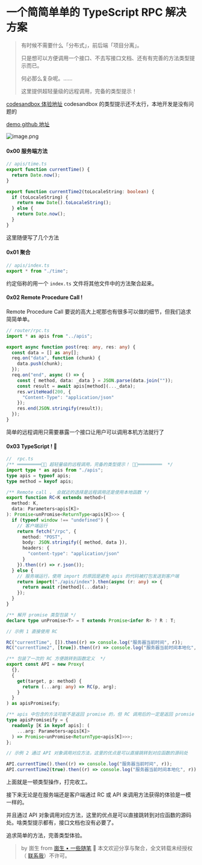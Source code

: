 # 一个简简单单的 TypeScript RPC 解决方案

> 有时候不需要什么「分布式」，前后端「项目分离」。
>
> 只是想可以方便调用一个接口、不去写接口文档、还有有完善的方法类型提示而已。
>
> 何必那么复杂呢。......
>
> 这里提供超轻量级的远程调用，完备的类型提示！

[codesandbox 体验地址](https://codesandbox.io/s/github/2234839/typescript_RPC_demo?utm_medium=plugin&file=/src/rpc.ts) codesandbox 的类型提示还不太行，本地开发是没有问题的

[demo  github 地址](https://github.com/2234839/typescript_RPC_demo)

![image.png](https://shenzilong.cn/record/每日总结/2020/assets/20201109143728-hfw4r7v-image.png)

#### 0x00 服务端方法

```typescript
// apis/time.ts
export function currentTime() {
  return Date.now();
}

export function currentTime2(toLocaleString: boolean) {
  if (toLocaleString) {
    return new Date().toLocaleString();
  } else {
    return Date.now();
  }
}
```

这里随便写了几个方法

#### 0x01 聚合

```typescript
// apis/index.ts
export * from "./time";
```

约定俗称的用一个 `index.ts` 文件将其他文件中的方法聚合起来。

#### 0x02 Remote Procedure Call !

Remote Procedure Call 要说的高大上呢那也有很多可以做的细节，但我们追求简简单单。

```typescript
// router/rpc.ts
import * as apis from "../apis";

export async function post(req: any, res: any) {
  const data = [] as any[];
  req.on("data", function (chunk) {
    data.push(chunk);
  });
  req.on("end", async () => {
    const { method, data: _data } = JSON.parse(data.join(""));
    const result = await apis[method](..._data);
    res.writeHead(200, {
      "Content-Type": "application/json"
    });
    res.end(JSON.stringify(result));
  });
}
```

简单的远程调用只需要暴露一个接口让用户可以调用本机方法就行了

#### 0x03 TypeScript ! 🎉

```typescript
//  rpc.ts 
/** ═════════🏳‍🌈 超轻量级的远程调用，完备的类型提示！ 🏳‍🌈═════════  */
import type * as apis from "./apis";
type apis = typeof apis;
type method = keyof apis;

/** Remote call ， 会就近的选择是远程调用还是使用本地函数 */
export function RC<K extends method>(
  method: K,
  data: Parameters<apis[K]>
): Promise<unPromise<ReturnType<apis[K]>>> {
  if (typeof window !== "undefined") {
    // 客户端运行
    return fetch("/rpc", {
      method: "POST",
      body: JSON.stringify({ method, data }),
      headers: {
        "content-type": "application/json"
      }
    }).then((r) => r.json());
  } else {
    // 服务端运行，使用 import 的原因是避免 apis 的代码被打包发送到客户端
    return import("./apis/index").then(async (r: any) => {
      return await r[method](...data);
    });
  }
}

/** 解开 promise 类型包装 */
declare type unPromise<T> = T extends Promise<infer R> ? R : T;

// 示例 1 直接使用 RC

RC("currentTime", []).then((r) => console.log("服务器当前时间", r));
RC("currentTime2", [true]).then((r) => console.log("服务器当前时间本地化", r));

/** 包装了一次的 RC 方便跳转到函数定义  */
export const API = new Proxy(
  {},
  {
    get(target, p: method) {
      return (...arg: any) => RC(p, arg);
    }
  }
) as apisPromiseify;

/** apis 中包含的方法可能不是返回 promise 的，但 RC 调用后的一定是返回 promsie */
type apisPromiseify = {
  readonly [K in keyof apis]: (
    ...arg: Parameters<apis[K]>
  ) => Promise<unPromise<ReturnType<apis[K]>>>;
};

// 示例 2 通过 API 对象调用对应方法，这里的优点是可以直接跳转到对应函数的源码处

API.currentTime().then((r) => console.log("服务器当前时间", r));
API.currentTime2(true).then((r) => console.log("服务器当前时间本地化", r));

```

上面就是一顿类型操作，打完收工。

接下来无论是在服务端还是客户端通过 RC 或 API 来调用方法获得的体验是一模一样的。

并且通过 API 对象调用对应方法，这里的优点是可以直接跳转到对应函数的源码处。啥类型提示都有，接口文档也没有必要了。

追求简单的方法，完善类型体验。

> by 崮生 from [崮生 • 一些随笔](https://shenzilong.cn/record/%E6%AF%8F%E6%97%A5%E6%80%BB%E7%BB%93/2020/11%E6%9C%88.html) 🎨
> 本文欢迎分享与聚合，全文转载未经授权（ [联系我](https://shenzilong.cn/%E5%85%B3%E4%BA%8E/%E7%94%B3%E5%AD%90%E9%BE%99.html#%E6%88%91%E7%9A%84%E8%81%94%E7%B3%BB%E6%96%B9%E5%BC%8F)）不许可。
